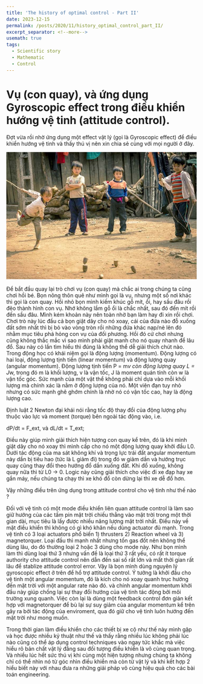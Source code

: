 ```yaml
---
title: 'The history of optimal control - Part II'
date: 2023-12-15
permalink: /posts/2020/11/history_optimal_control_part_II/
excerpt_separator: <!--more-->
usemath: true
tags:
  - Scientific story
  - Mathematic
  - Control 
---
```


# Vụ (con quay), và ứng dụng Gyroscopic effect trong điều khiển hướng vệ tinh (attitude control).

Đợt vừa rồi nhờ ứng dụng một effect vật lý (gọi là Gyroscopic effect) để điều khiển hướng vệ tinh và thấy thú vị nên xin chia sẻ cùng với mọi người ở đây.

<!--more-->
<p align="center">
<img src="/images/posts/vu_con_quay/vu_con_quay.jpg" width="900">
</p>

Để bắt đầu quay lại trò chơi vụ (con quay) mà chắc ai trong chúng ta cũng chơi hồi bé. Bọn nông thôn quê như mình gọi là vụ, nhưng một số nơi khác thì gọi là con quay. Hồi nhỏ bọn mình kiếm khúc gỗ mít, ổi, hay sầu đâu rồi đẽo thành hình con vụ. Nhớ không lầm gỗ ổi là chắc nhất, sau đó đến mít rồi đến sầu đâu. Mình kém khoản này nên toàn nhờ bạn làm hay đi xin rồi chơi.
Chơi trò này lúc đầu cả bọn giật dây cho nó xoay, cái của đứa nào đỗ xuống đất sớm nhất thì bị bỏ vào vòng tròn rồi những đứa khác nạp/nẻ lên đó nhằm mục tiêu phá hỏng con vụ của đối phương. Hồi đó cứ chơi nhưng cũng không thắc mắc vì sao mình phải giật manh cho nó quay nhanh để lâu đổ. Sau này có lần tìm hiểu thì đúng là không thể dễ giải thích chút nào.
Trong động học có khái niệm gọi là động lượng (momentum). Động lượng có hai loại, động lượng tịnh tiến (linear momentum) và động lượng quay (angular momentum). Động lượng tịnh tiến P = m*v còn động lượng quay L = J*w, trong đó m là khối lượng, v là vận tốc, J là moment quán tính còn w là vận tốc góc. Sức mạnh của một vật thể không phải chỉ dựa vào mỗi khối lượng mà chính xác là nằm ở động lượng của nó. Một viên đạn tuy nhỏ nhưng có sức mạnh ghê ghớm chính là nhờ nó có vận tốc cao, hay là động lượng cao.

Định luật 2 Newton đại khái nói rằng tốc độ thay đổi của động lượng phụ thuộc vào lực và moment (torque) bên ngoài tác động vào, i.e.

dP/dt = F_ext, và dL/dt = T_ext;

Điều này giúp mình giải thích hiện tượng con quay kể trên, đó là khi mình giật dây cho nó xoay thì mình cấp cho nó một động lượng quay khởi đầu L0. Dưới tác động của ma sát không khí và trọng lực trái đất angular momentum này dần bị tiêu hao (tức là L giảm đi) trong đó w giảm dần và hướng trục quay cũng thay đổi theo hướng đổ dần xuống đất. Khi đổ xuống, không quay nữa thì từ L0 → 0. Logic này cũng giải thích cho việc đi xe đạp hay xe gắn máy, nếu chúng ta chạy thì xe khó đổ còn dừng lại thì xe dễ đổ hơn.

Vậy những điều trên ứng dụng trong attitude control cho vệ tinh như thế nào ?

Đối với vệ tinh có một mode điều khiển liên quan attitude control là làm sao giữ hướng của các tấm pin mặt trời chiếu thẳng vào mặt trời trong một thời gian dài, mục tiêu là lấy được nhiều năng lượng mặt trời nhất. Điều này về mặt điều khiển thì không có gì khó khăn nếu dùng actuator đủ mạnh. Trong vệ tinh có 3 loại actuators phổ biến 1) thrusters 2) Reaction wheel và 3) magnetorquer. Loại đầu thì mạnh nhất nhưng tốn gas đốt nên không thể dùng lâu, do đó thường loại 2 hoặc 3 dùng cho mode này. Như bọn mình làm thì dùng loại thứ 3 nhưng vấn đề là loại thứ 3 rất yếu, có rất ít torque authority cho attitude control nên dẫn đến sai số rất lớn và mất thời gian rất lâu để stablize attitude control error.
Vậy là bọn mình dùng nguyên lý gyroscopic effect ở trên để hổ trợ attitude control. Ý tưởng là khởi đầu cho vệ tinh một angular momentum, đó là kích cho nó xoay quanh trục hướng đến mặt trời với một angular rate nào đó. và chính angular momentum khởi đầu này giúp chống lại sự thay đổi hướng của vệ tinh tác động bởi môi trường xung quanh. Việc còn lại là dùng một feedback control đơn giản kết hợp với magnetorquer để bù lại sự suy giảm của angular momentum kể trên gây ra bởi tác động của enviroment, qua đó giữ cho vệ tinh luôn hướng đến mặt trời như mong muốn.


Trong thời gian làm điều khiển cho các thiết bị xe cộ như thế này mình gặp và học được nhiều kỷ thuật như thế và thấy rằng nhiều lúc không phải lúc nào cũng có thể áp dụng control techniques vào ngay tức khắc mà việc hiểu rõ bản chất vật lý đằng sau đối tượng điều khiển là vô cùng quan trọng. Và nhiều lúc hết sức thú vị khi cùng một hiện tượng nhưng chúng ta không chỉ có thể nhìn nó từ góc nhìn điều khiển mà còn từ vật lý và khi kết hợp 2 hiểu biết này với nhau đưa ra những giải pháp vô cùng hiệu quả cho các bài toán engineering.